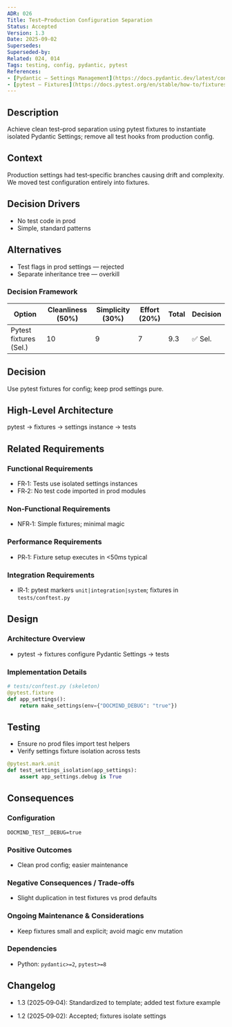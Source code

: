 ```yaml
---
ADR: 026
Title: Test–Production Configuration Separation
Status: Accepted
Version: 1.3
Date: 2025-09-02
Supersedes:
Superseded-by:
Related: 024, 014
Tags: testing, config, pydantic, pytest
References:
- [Pydantic — Settings Management](https://docs.pydantic.dev/latest/concepts/pydantic_settings/)
- [pytest — Fixtures](https://docs.pytest.org/en/stable/how-to/fixtures.html)
---
```


## Description

Achieve clean test–prod separation using pytest fixtures to instantiate isolated Pydantic Settings; remove all test hooks from production config.

## Context

Production settings had test‑specific branches causing drift and complexity. We moved test configuration entirely into fixtures.

## Decision Drivers

- No test code in prod
- Simple, standard patterns

## Alternatives

- Test flags in prod settings — rejected
- Separate inheritance tree — overkill

### Decision Framework

| Option                 | Cleanliness (50%) | Simplicity (30%) | Effort (20%) | Total | Decision |
| ---------------------- | ----------------- | ---------------- | ------------ | ----- | -------- |
| Pytest fixtures (Sel.) | 10                | 9                | 7            | 9.3   | ✅ Sel.  |

## Decision

Use pytest fixtures for config; keep prod settings pure.

## High-Level Architecture

pytest → fixtures → settings instance → tests

## Related Requirements

### Functional Requirements

- FR‑1: Tests use isolated settings instances
- FR‑2: No test code imported in prod modules

### Non-Functional Requirements

- NFR‑1: Simple fixtures; minimal magic

### Performance Requirements

- PR‑1: Fixture setup executes in <50ms typical

### Integration Requirements

- IR‑1: pytest markers `unit|integration|system`; fixtures in `tests/conftest.py`

## Design

### Architecture Overview

- pytest → fixtures configure Pydantic Settings → tests

### Implementation Details

```python
# tests/conftest.py (skeleton)
@pytest.fixture
def app_settings():
    return make_settings(env={"DOCMIND_DEBUG": "true"})
```

## Testing

- Ensure no prod files import test helpers
- Verify settings fixture isolation across tests

```python
@pytest.mark.unit
def test_settings_isolation(app_settings):
    assert app_settings.debug is True
```

## Consequences

### Configuration

```env
DOCMIND_TEST__DEBUG=true
```

### Positive Outcomes

- Clean prod config; easier maintenance

### Negative Consequences / Trade-offs

- Slight duplication in test fixtures vs prod defaults

### Ongoing Maintenance & Considerations

- Keep fixtures small and explicit; avoid magic env mutation

### Dependencies

- Python: `pydantic>=2`, `pytest>=8`

## Changelog

- 1.3 (2025‑09‑04): Standardized to template; added test fixture example

- 1.2 (2025‑09‑02): Accepted; fixtures isolate settings
